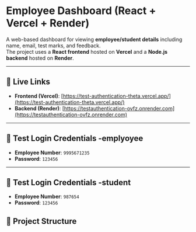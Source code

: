 # Employee Dashboard (React + Vercel + Render)

A web-based dashboard for viewing **employee/student details** including name, email, test marks, and feedback.  
The project uses a **React frontend** hosted on **Vercel** and a **Node.js backend** hosted on **Render**.

---

## 🚀 Live Links
- **Frontend (Vercel)**: [https://test-authentication-theta.vercel.app/](https://test-authentication-theta.vercel.app/)
- **Backend (Render)**: [https://testauthentication-ovfz.onrender.com](https://testauthentication-ovfz.onrender.com)

---

## 🔐 Test Login Credentials -emplyoyee
- **Employee Number**: `9995671235`  
- **Password**: `123456`

---

## 🔐 Test Login Credentials -student
- **Employee Number**: `987654`  
- **Password**: `123456`

## 📂 Project Structure

